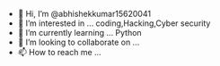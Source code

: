 - 👋 Hi, I’m @abhishekkumar15620041
- 👀 I’m interested in ... coding,Hacking,Cyber security
- 🌱 I’m currently learning ... Python
- 💞️ I’m looking to collaborate on ...
- 📫 How to reach me ...

<!---
abhishekkumar15620041/abhishekkumar15620041 is a ✨ special ✨ repository because its `README.md` (this file) appears on your GitHub profile.
You can click the Preview link to take a look at your changes.
--->
